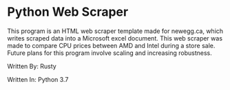 # Python Web Scraper
This program is an HTML web scraper template made for newegg.ca, which writes scraped data into a Microsoft excel document. 
This web scraper was made to compare CPU prices between AMD and Intel during a store sale. Future plans for this program involve scaling and increasing robustness.


Written By: Rusty

Written In: Python 3.7
